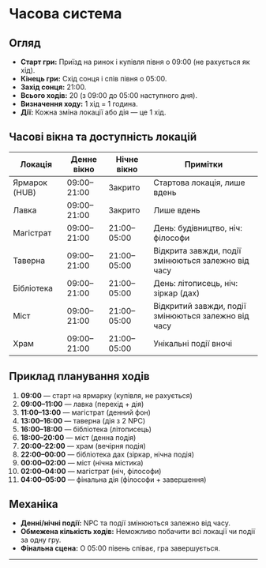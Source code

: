 # Часова система

## Огляд

- **Старт гри:** Приїзд на ринок і купівля півня о 09:00 (не рахується як хід).
- **Кінець гри:** Схід сонця і спів півня о 05:00.
- **Захід сонця:** 21:00.
- **Всього ходів:** 20 (з 09:00 до 05:00 наступного дня).
- **Визначення ходу:** 1 хід = 1 година.
- **Дії:** Кожна зміна локації або дія — це 1 хід.

## Часові вікна та доступність локацій

| Локація           | Денне вікно      | Нічне вікно        | Примітки                                                      |
|-------------------|------------------|--------------------|---------------------------------------------------------------|
| Ярмарок (HUB)     | 09:00–21:00      | Закрито            | Стартова локація, лише вдень                                  |
| Лавка             | 09:00–21:00      | Закрито            | Лише вдень                                                    |
| Магістрат         | 09:00–21:00      | 21:00–05:00        | День: будівництво, ніч: філософи                              |
| Таверна           | 09:00–21:00      | 21:00–05:00        | Відкрита завжди, події змінюються залежно від часу            |
| Бібліотека        | 09:00–21:00      | 21:00–05:00        | День: літописець, ніч: зіркар (дах)                           |
| Міст              | 09:00–21:00      | 21:00–05:00        | Відкритий завжди, події змінюються залежно від часу            |
| Храм              | 09:00–21:00      | 21:00–05:00        | Унікальні події вночі                                         |

## Приклад планування ходів

1. **09:00** — старт на ярмарку (купівля, не рахується)
2. **09:00–11:00** — лавка (перехід + дія)
3. **11:00–13:00** — магістрат (денний фон)
4. **13:00–16:00** — таверна (дія з 2 NPC)
5. **16:00–18:00** — бібліотека (літописець)
6. **18:00–20:00** — міст (денна подія)
7. **20:00–22:00** — храм (вечірня подія)
8. **22:00–00:00** — бібліотека дах (зіркар, нічна подія)
9. **00:00–02:00** — міст (нічна містика)
10. **02:00–04:00** — магістрат (ніч, філософи)
11. **04:00–05:00** — фінальна дія (філософи + завершення)

## Механіка

- **Денні/нічні події:** NPC та події змінюються залежно від часу.
- **Обмежена кількість ходів:** Неможливо побачити всі локації чи події за одну гру.
- **Фінальна сцена:** О 05:00 півень співає, гра завершується.

---